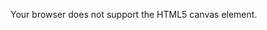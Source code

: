 <!DOCTYPE html>
<html>
<head>
<title>Test</title>
</head>

<body>

<canvas id="canvasuses" width="180" height="90">
<p>Your browser does not support the HTML5 canvas element.</p>
</canvas>

<script type="text/javascript">

var c=document.getElementById("canvasuses");

var canvOK=1;
 try {c.getContext("2d");}
 catch (er) {canvOK=0;}
 if (canvOK==1)
 {
 var ctx=c.getContext("2d");
 var grd=ctx.createLinearGradient(0,0,200,0);
 grd.addColorStop(0,"red");
 grd.addColorStop(1,"white");
 ctx.fillStyle=grd;
 ctx.fillRect(100,10,150,80);
 }

 </script>

</body>
</html>
